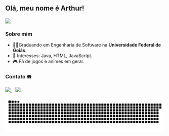 ## Olá, meu nome é Arthur!

<p align="left">
  <a href="https://github.com/anuraghazra/github-readme-stats">
    <img
      align="center"
      src="https://github-readme-stats.vercel.app/api/top-langs/?username=ArthurFariaPeixoto&layout=compact&theme=synthwave"
    />
  </a>
</p>

### Sobre mim

- 👨‍🎓Graduando em Engenharia de Software na **Universidade Federal de Goiás**.
- 🎯 Interesses: Java, HTML, JavaScript. 
- 🎮 Fã de jogos e animes em geral.


### Contato :phone:

<p align="left">
    <a href="mailto:arthurfpeixoto@gmail.com">
        <img src="https://img.shields.io/badge/gmail-D14836?&style=for-the-badge&logo=gmail&logoColor=white&link=mailto:arthurfpeixoto@gmail.com">
    </a>
    &nbsp;&nbsp;
    <a href="https://www.instagram.com/arthur_fariap/" target="_blank"><img src="https://img.shields.io/badge/-Instagram-%23E4405F?style=for-the-badge&logo=instagram&logoColor=white" target="_blank"></a>
</p>

![Snake animation](https://github.com/ArthurFariaPeixoto/ArthurFariaPeixoto/blob/output/github-contribution-grid-snake.svg)

